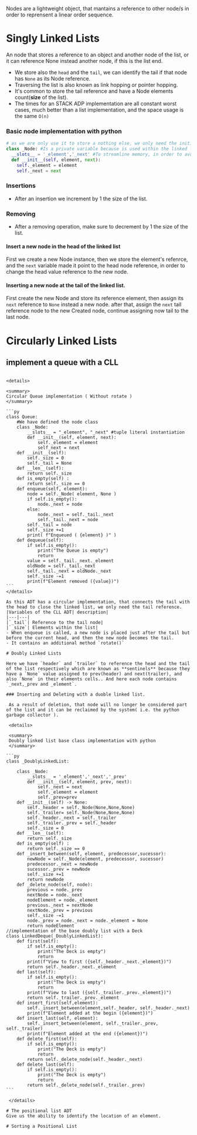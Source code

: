 Nodes are a lightweight object, that mantains a reference to other node/s in order to reprensent a linear order sequence.

# Singly Linked Lists
An node that stores a reference to an object and another node of the list, or it can reference None instead another node, if this is the list end.
- We store also the `head` and the `tail`, we can identify the tail if that node has `None` as its Node reference.
- Traversing the list is also known as link hopping or pointer hopping.
- It's common to store the tail reference and have a Node elements count(**size** of the list).
- The times for an STACK ADP implementation are all constant worst cases, much better than a list implementation, and the space usage is the same `O(n)`

### Basic node implementation with python
```py
# as we are only use it to store a nothing else, we only need the initialization function (__init__)
class _Node: #Is a private variable because is used within the linked list
  __slots__ = '_element','_next' #To streamline memory, in order to avoid the dict namespace creation
  def __init__(self, element, next): 
    self._element = element
    self._next = next
```

### Insertions
  - After an insertion we increment by 1 the size of the list.
### Removing 
  - After a removing operation, make sure to decrement by 1 the size of the list.
#### Insert a new node in the head of the linked list
First we create a new Node instance, then we store the element's refenrce, and the `next` variable made it point to the head node reference, in order to change the head value reference to the new node.
#### Inserting a new node at the tail of the linked list. 
First create the new Node and store its reference element, then assign its `next` reference to `None` instead a new node. after that, assign the `next` tail reference node to the new Created node, continue assigning now tail to the last node.

# Circularly Linked Lists

## implement a queue with a CLL

``````

<details>

<summary> 
Circular Queue implementation ( Without rotate )
</summary>

```py
class Queue: 
    #We have defined the node class
    class _Node:
        __slots__ = "_element", "_next" #tuple literal instantiation
        def __init__(self, element, next):
            self._element = element 
            self_next = next
    def __init__(self): 
        self._size = 0
        self._tail = None 
    def __len__(self):
        return self._size 
    def is_empty(self) : 
        return self._size == 0
    def enqueue(self, element):
        node = self._Node( element, None )
        if self.is_empty(): 
            node._next = node
        else: 
            node._next = self._tail._next
            self._tail._next = node
        self._tail = node
        self._size +=1
        print( f"Enqueued ( {element} )" )
    def dequeue(self): 
        if self.is_empty(): 
            print("The Queue is empty")
            return
        value = self._tail._next._element 
        oldNode = self._tail._next
        self._tail._next = oldNode._next
        self._size -=1
        print(f"Element removed ({value})")
```
</details>

As this ADT has a circular implementation, that connects the tail with the head to close the linked list, we only need the tail reference.
|Variables of the CLL ADT| description|
|---|---|
|`_tail`| Reference to the tail node|
|`_size`| Elements within the list|
- When enqueue is called, a new node is placed just after the tail but before the current head, and then the new node becomes the tail.
- It contains an additional method `rotate()`

# Doubly Linked Lists

Here we have `header` and `trailer` to reference the head and the tail of the list respectively which are known as **sentinels** because they have a `None` value assigned to prev(header) and next(trailer), and also `None` in their elements cells.. And here each node contains `_next,_prev and _element`.

### Inserting and Deleting with a duoble linked list.

 As a result of deletion, that node will no longer be considered part of the list and it can be reclaimed by the system( i.e. the python garbage collector ).

 <details>

 <summary>
 Doubly linked list base class implementation with python
 </summary>

```py
class _DoublyLinkedList: 

    class _Node:
        __slots__ = '_element','_next','_prev'
        def __init__(self, element, prev, next):
            self._next = next
            self._element = element 
            self._prev=prev
    def __init__(self) -> None:
        self._header = self._Node(None,None,None)
        self._trailer= self._Node(None,None,None)
        self._header._next = self._trailer
        self._trailer._prev = self._header 
        self._size = 0 
    def __len__(self): 
        return self._size
    def is_empty(self) : 
        return self._size == 0
    def _insert_between(self, element, predecessor,sucessor):
        newNode = self._Node(element, predecessor, sucessor)
        predecessor._next = newNode
        sucessor._prev = newNode
        self._size +=1 
        return newNode
    def _delete_node(self, node):
        previous = node._prev
        nextNode = node._next
        nodeElement = node._element 
        previous._next = nextNode 
        nextNode._prev = previous 
        self._size -=1
        node._prev = node._next = node._element = None
        return nodeElement
//implementation of the base doubly list with a Deck
class LinkedDeque(_DoublyLinkedList): 
    def first(self):
        if self.is_empty(): 
            print("The Deck is empty")
            return 
        print(f"View to first ({self._header._next._element})")
        return self._header._next._element
    def last(self): 
        if self.is_empty():
            print("The Deck is empty")
            return 
        print(f"View to last ({self._trailer._prev._element})")
        return self._trailer._prev._element
    def insert_first(self,element):
        self._insert_between(element,self._header, self._header._next)
        print(f"Element added at the begin ({element})")
    def insert_last(self, element): 
        self._insert_between(element, self._trailer._prev, self._trailer)
        print(f"Element added at the end ({element})")
    def delete_first(self): 
        if self.is_empty(): 
            print("The Deck is empty")
            return
        return self._delete_node(self._header._next)
    def delete_last(self):
        if self.is_empty(): 
            print("The Deck is empty")
            return
        return self._delete_node(self._trailer._prev)
```

 </details>
  
# The positional list ADT
Give us the ability to identify the location of an element.

# Sorting a Positional List
